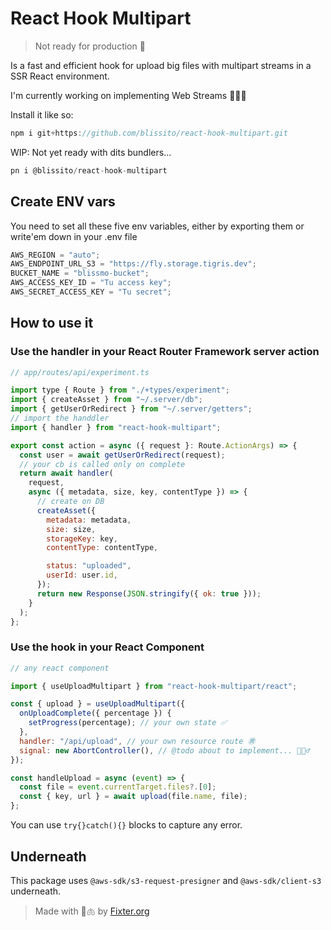# React Hook Multipart

> Not ready for production 🚧

Is a fast and efficient hook for upload big files with multipart streams in a SSR React environment.

I'm currently working on implementing Web Streams 🚬👷🏼

Install it like so:

```js
npm i git+https://github.com/blissito/react-hook-multipart.git
```

WIP: Not yet ready with dits bundlers...

```js
pn i @blissito/react-hook-multipart
```

## Create ENV vars

You need to set all these five env variables, either by exporting them or write'em down in your .env file

```js
AWS_REGION = "auto";
AWS_ENDPOINT_URL_S3 = "https://fly.storage.tigris.dev";
BUCKET_NAME = "blissmo-bucket";
AWS_ACCESS_KEY_ID = "Tu access key";
AWS_SECRET_ACCESS_KEY = "Tu secret";
```

## How to use it

### Use the handler in your React Router Framework server action

```js
// app/routes/api/experiment.ts

import type { Route } from "./+types/experiment";
import { createAsset } from "~/.server/db";
import { getUserOrRedirect } from "~/.server/getters";
// import the handdler
import { handler } from "react-hook-multipart";

export const action = async ({ request }: Route.ActionArgs) => {
  const user = await getUserOrRedirect(request);
  // your cb is called only on complete
  return await handler(
    request,
    async ({ metadata, size, key, contentType }) => {
      // create on DB
      createAsset({
        metadata: metadata,
        size: size,
        storageKey: key,
        contentType: contentType,

        status: "uploaded",
        userId: user.id,
      });
      return new Response(JSON.stringify({ ok: true }));
    }
  );
};
```

### Use the hook in your React Component

```js
// any react component

import { useUploadMultipart } from "react-hook-multipart/react";

const { upload } = useUploadMultipart({
  onUploadComplete({ percentage }) {
    setProgress(percentage); // your own state ✅
  },
  handler: "/api/upload", // your own resource route ㊮
  signal: new AbortController(), // @todo about to implement... 👷🏼‍♂️
});

const handleUpload = async (event) => {
  const file = event.currentTarget.files?.[0];
  const { key, url } = await upload(file.name, file);
};
```

You can use `try{}catch(){}` blocks to capture any error.

## Underneath

This package uses `@aws-sdk/s3-request-presigner` and `@aws-sdk/client-s3` underneath.

> Made with 🚬🫁 by [Fixter.org](http://fixter.org)
